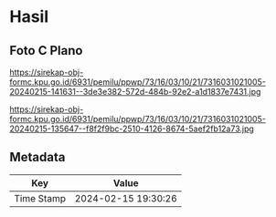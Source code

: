# Hasil

## Foto C Plano

https://sirekap-obj-formc.kpu.go.id/6931/pemilu/ppwp/73/16/03/10/21/7316031021005-20240215-141631--3de3e382-572d-484b-92e2-a1d1837e7431.jpg

https://sirekap-obj-formc.kpu.go.id/6931/pemilu/ppwp/73/16/03/10/21/7316031021005-20240215-135647--f8f2f9bc-2510-4126-8674-5aef2fb12a73.jpg


## Metadata

| Key        | Value               |
| ---------- | ------------------- |
| Time Stamp | 2024-02-15 19:30:26 |




